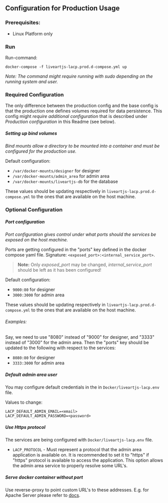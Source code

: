 ## Configuration for Production Usage

### Prerequisites:
* Linux Platform only

### Run

Run-command:
```shell
docker-compose -f liveartjs-lacp.prod.d-compose.yml up
```
_Note: The command might require running with sudo depending on the running system and user._

### Required Configuration

The only difference between the production config and the base config is that the production one defines volumes required for data persistence.
This config might _require additional configuration_ that is described under _Production configuration_ in this Readme (see below).

##### Setting up bind volumes

_Bind mounts allow a directory to be mounted into a container and must be configured for the production use._

Default configuration:
* `/var/docker-mounts/designer` for designer
* `/var/docker-mounts/admin_area` for admin area
* `/var/docker-mounts/liveartjs-db` for the database

These values should be updating respectively in `liveartjs-lacp.prod.d-compose.yml` to the ones that are available on the host machine.
 
### Optional Configuration

##### Port configuration
_Port configuration gives control under what ports should the services be exposed on the host machine._

Ports are getting configured in the "ports" key defined in the docker compose yaml file.
Signature: `<exposed_port>:<internal_service_port>`.

>__Note:__ Only _exposed_port_ may be changed, _internal_service_port_ should be left as it has been configured!

Default configuration:
* `9000:80` for designer
* `3000:3000` for admin area

These values should be updating respectively in `liveartjs-lacp.prod.d-compose.yml` to the ones that are available on the host machine.

###### Examples:
Say, we need to use "8080" instead of "9000" for designer, and "3333" instead of "3000" for the admin area.
Then the "ports" key should be updated to the following with respect to the services:
 * `8080:80` for designer
 * `3333:3000` for admin area

##### Default admin area user
You may configure default credentials in the in `Docker/liveartjs-lacp.env` file.

Values to change:
```env
LACP_DEFAULT_ADMIN_EMAIL=<email>
LACP_DEFAULT_ADMIN_PASSWORD=<password>
```

##### Use Https protocol
The services are being configured with `Docker/liveartjs-lacp.env` file.
* `LACP_PROTOCOL` - Must represent a protocol that the admin area application is available on. It is recommended to set it to "https"
 if "https" protocol is available to access the application. This option allows the admin area service to properly resolve some URL's.

##### Serve docker container without port
Use reverse-proxy to point custom URL's to these addresses.
E.g. for Apache Server please refer to [docs](https://httpd.apache.org/docs/2.4/howto/reverse_proxy.html).